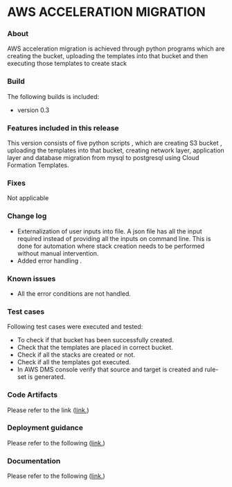 # AWS ACCELERATION MIGRATION

### About
AWS acceleration migration is achieved through python programs which are creating the bucket, uploading the templates into that bucket and then executing those templates to create stack

### Build
The following builds is included:
* version 0.3

### Features included in this release
This version consists of five python scripts , which are creating S3 bucket , uploading the templates into that bucket, creating network layer, application layer and database migration from mysql to postgresql using Cloud Formation Templates.

### Fixes
Not applicable

### Change log
* Externalization of user inputs into file. A json file has all the input required instead of providing all the inputs 
  on command line. This is done for automation where stack creation needs to be performed without manual intervention.
* Added error handling . 

### Known issues
* All the error conditions are not handled.

### Test cases
Following test cases were executed and tested:
* To check if that bucket has been successfully created.
* Check that the templates are placed in correct bucket.
* Check if all the stacks are created or not.
* Check if all the templates got executed.
* In AWS DMS console verify that source and target is created and rule-set is generated.

### Code Artifacts 
Please refer to the link (<A HREF="https://ibm.box.com/s/8j3fsxvq133chhqavfnl3ycj05txu9u5">link.</A>)

### Deployment guidance
Please refer to the following (<A HREF="https://github.ibm.com/ngt/zeus/blob/master/Documentation/AWS%20Accelerators%20for%20migration-27Oct.md">link.</A>)
      

### Documentation
Please refer to the following (<A HREF="https://github.ibm.com/ngt/zeus/blob/master/Documentation/AWS%20Accelerators%20for%20migration-27Oct.md">link.</A>)
